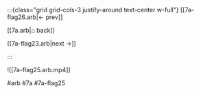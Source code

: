 :::{class="grid grid-cols-3 justify-around text-center w-full"}
[[7a-flag26.arb|← prev]]

[[7a.arb|⌂ back]]

[[7a-flag23.arb|next →]]

:::

![[7a-flag25.arb.mp4]]

#arb #7a #7a-flag25

